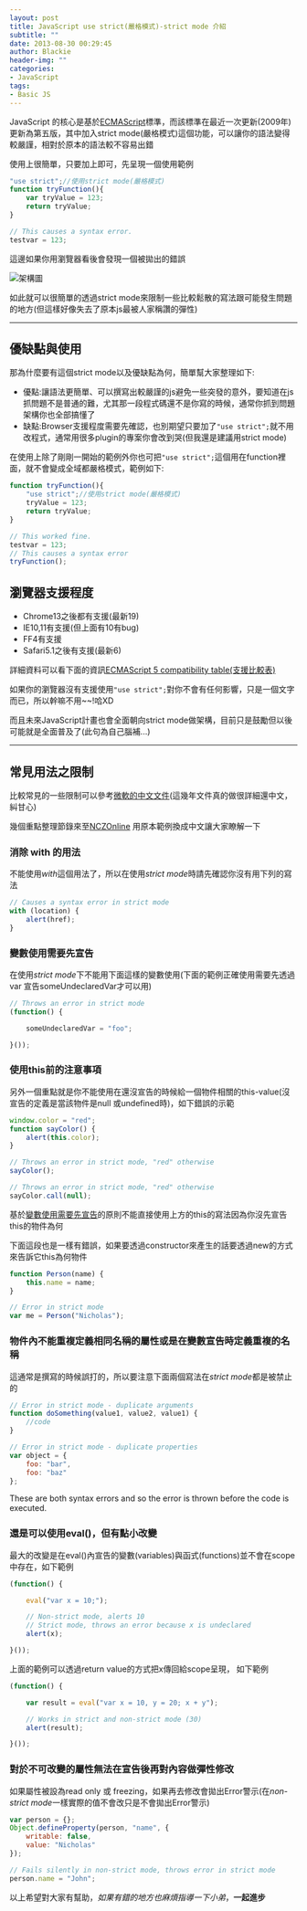 ```yaml
---
layout: post
title: JavaScript use strict(嚴格模式)-strict mode 介紹
subtitle: ""
date: 2013-08-30 00:29:45
author: Blackie
header-img: ""
categories:
- JavaScript
tags:
- Basic JS
---
```


JavaScript 的核心是基於[ECMAScript](http://zh.wikipedia.org/wiki/ECMAScript)標準，而該標準在最近一次更新(2009年)更新為第五版，其中加入strict mode(嚴格模式)這個功能，可以讓你的語法變得較嚴謹，相對於原本的語法較不容易出錯

<!-- More -->

使用上很簡單，只要加上即可，先呈現一個使用範例

```js
"use strict";//使用strict mode(嚴格模式)
function tryFunction(){
	var tryValue = 123;
	return tryValue;
}

// This causes a syntax error.
testvar = 123;
```

這邊如果你用瀏覽器看後會發現一個被拋出的錯誤

![架構圖](http://dl.dropboxusercontent.com/u/20925528/%E6%8A%80%E8%A1%93Blog/blogs/20130830/1.png)

如此就可以很簡單的透過strict mode來限制一些比較鬆散的寫法跟可能發生問題的地方(但這樣好像失去了原本js最被人家稱讚的彈性)

---

## 優缺點與使用

那為什麼要有這個strict mode以及優缺點為何，簡單幫大家整理如下:

+ 優點:讓語法更簡單、可以撰寫出較嚴謹的js避免一些突發的意外，要知道在js抓問題不是普通的難，尤其那一段程式碼還不是你寫的時候，通常你抓到問題架構你也全部搞懂了
+ 缺點:Browser支援程度需要先確認，也別期望只要加了`"use strict";`就不用改程式，通常用很多plugin的專案你會改到哭(但我還是建議用strict mode)

在使用上除了剛剛一開始的範例外你也可把`"use strict";`這個用在function裡面，就不會變成全域都嚴格模式，範例如下:

```js
function tryFunction(){
	"use strict";//使用strict mode(嚴格模式)
	tryValue = 123;
	return tryValue;
}

// This worked fine.
testvar = 123;
// This causes a syntax error
tryFunction();
```

## 瀏覽器支援程度

+ Chrome13之後都有支援(最新19)
+ IE10,11有支援(但上面有10有bug)
+ FF4有支援
+ Safari5.1之後有支援(最新6)

詳細資料可以看下面的資訊[ECMAScript 5 compatibility table(支援比較表)](http://kangax.github.io/es5-compat-table/)

如果你的瀏覽器沒有支援使用`"use strict";`對你不會有任何影響，只是一個文字而已，所以幹嘛不用~~!哈XD

而且未來JavaScript計畫也會全面朝向strict mode做架構，目前只是鼓勵但以後可能就是全面普及了(此句為自己腦補...)

---

## 常見用法之限制

比較常見的一些限制可以參考[微軟的中文文件](http://msdn.microsoft.com/zh-tw/library/ie/br230269(v=vs.94).aspx)(這幾年文件真的做很詳細還中文，糾甘心)

幾個重點整理節錄來至[NCZOnline](http://www.nczonline.net/blog/2012/03/13/its-time-to-start-using-javascript-strict-mode/) 用原本範例換成中文讓大家瞭解一下

### 消除 with 的用法

不能使用*with*這個用法了，所以在使用*strict mode*時請先確認你沒有用下列的寫法

```js
// Causes a syntax error in strict mode
with (location) {
	alert(href);
}
```
### 變數使用需要先宣告

在使用*strict mode*下不能用下面這樣的變數使用(下面的範例正確使用需要先透過var 宣告someUndeclaredVar才可以用)

```js
// Throws an error in strict mode
(function() {

	someUndeclaredVar = "foo";

}());
```

### 使用this前的注意事項

另外一個重點就是你不能使用在還沒宣告的時候給一個物件相關的this-value(沒宣告的定義是當該物件是null 或undefined時)，如下錯誤的示範

```js
window.color = "red";
function sayColor() {
	alert(this.color);
}

// Throws an error in strict mode, "red" otherwise
sayColor();

// Throws an error in strict mode, "red" otherwise
sayColor.call(null);
```

基於[變數使用需要先宣告](#變數使用需要先宣告)的原則不能直接使用上方的this的寫法因為你沒先宣告this的物件為何

下面這段也是一樣有錯誤，如果要透過constructor來產生的話要透過new的方式來告訴它this為何物件

```js
function Person(name) {
	this.name = name;
}

// Error in strict mode
var me = Person("Nicholas");
```

### 物件內不能重複定義相同名稱的屬性或是在變數宣告時定義重複的名稱

這通常是撰寫的時候誤打的，所以要注意下面兩個寫法在*strict mode*都是被禁止的

```js
// Error in strict mode - duplicate arguments
function doSomething(value1, value2, value1) {
	//code
}

// Error in strict mode - duplicate properties
var object = {
	foo: "bar",
	foo: "baz"
};
```

These are both syntax errors and so the error is thrown before the code is executed.

### 還是可以使用eval()，但有點小改變

最大的改變是在eval()內宣告的變數(variables)與函式(functions)並不會在scope中存在，如下範例

```js
(function() {

	eval("var x = 10;");

	// Non-strict mode, alerts 10
	// Strict mode, throws an error because x is undeclared
	alert(x);

}());
```

上面的範例可以透過return value的方式把x傳回給scope呈現，
如下範例

```js
(function() {

	var result = eval("var x = 10, y = 20; x + y");

	// Works in strict and non-strict mode (30)
	alert(result);

}());
```

### 對於不可改變的屬性無法在宣告後再對內容做彈性修改
如果屬性被設為read only 或 freezing，如果再去修改會拋出Error警示(在*non-strict mode*一樣實際的值不會改只是不會拋出Error警示)

```js
var person = {};
Object.defineProperty(person, "name", {
	writable: false,
	value: "Nicholas"
});

// Fails silently in non-strict mode, throws error in strict mode
person.name = "John";
```

以上希望對大家有幫助，*如果有錯的地方也麻煩指導一下小弟*，**一起進步**

